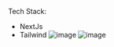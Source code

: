 Tech Stack: 
- NextJs 
- Tailwind
![image](https://user-images.githubusercontent.com/40936981/180599181-eeda8db6-ffc4-467f-a9db-81fcd8b3471f.png)
![image](https://user-images.githubusercontent.com/40936981/180599199-b0be0ef0-5b46-4778-afca-9090caa02eb6.png)
